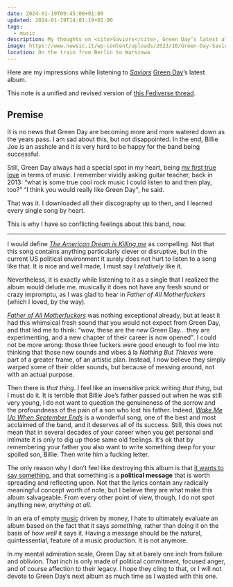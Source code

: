 ```yaml
---
date: 2024-01-19T09:45:00+01:00
updated: 2024-01-19T14:01:19+01:00
tags:
  - music
description: My thoughts on <cite>Saviors</cite>, Green Day’s latest album
image: https://www.newsic.it/wp-content/uploads/2023/10/Green-Day-Saviors-album-2024.jpg
location: On the train from Berlin to Warszawa
---
```

Here are my impressions while listening to <cite>[Saviors](https://musicbrainz.org/release/9bcfed5b-260a-46e7-bbfd-be537a60a544 'Saviors on MusicBrainz')</cite> [Green Day](https://musicbrainz.org/artist/084308bd-1654-436f-ba03-df6697104e19 'Green Day on MusicBrainz')’s latest album.

<div class='blue box'>
	<p>This note is a unified and revised version of <a href='https://pan.rent/@tommi/111781764194357948' title='Tommi’s live reaction thread while listening to Saviors, on pan.rent'>this Fediverse thread</a>.</p>
</div>

## Premise

It is no news that Green Day are becoming more and more watered down as the years pass. I am sad about this, but not disappointed. In the end, Billie Joe is an asshole and it is very hard to be happy for the band being successful.

Still, Green Day always had a special spot in my heart, being <u>my first true love</u> in terms of music. I remember vividly asking guitar teacher, back in 2013: <q>what is some true cool rock music I could listen to and then play, too?</q> <q>I think you would really like Green Day</q>, he said.

That was it. I downloaded all their discography up to then, and I learned every single song by heart.

This is why I have so conflicting feelings about this band, now.

---

I would define <cite>[The American Dream is Killing me](https://musicbrainz.org/recording/5e2bf993-41bb-4b0e-96f7-9e3283018aa9 'The American Dream is Killing Me, on MusicBrainz')</cite> as compelling. Not that this song contains anything particularly clever or disruptive, but in the current US political environment it surely does not hurt to listen to a song like that. It is nice and well made, I must say I *relatively* like it.

Nevertheless, it is exactly while listening to it as a single that I realized the album would delude me. musically it does not have any fresh sound or crazy impromptu, as I was glad to hear in <cite>Father of All Motherfuckers</cite> (which I loved, by the way).

<cite>[Father of All Motherfuckers](https://musicbrainz.org/release-group/492ea613-a3cf-4c45-8b09-b8ce79943024 'Father of All Motherfuckers, on MusicBrainz')</cite> was nothing exceptional already, but at least it had this whimsical fresh sound that you would not expect from Green Day, and that led me to think: <q>wow, these are the *new* Green Day… they are experimenting, and a new chapter of their career is now opened</q>. I could not be more wrong: those three fuckers were good enough to fool me into thinking that those new sounds and vibes à la <cite>Nothing But Thieves</cite> were part of a greater frame, of an artistic plan. Instead, I now believe they simply warped some of their older sounds, but because of messing around, not with an actual purpose.

Then there is *that thing*. I feel like an insensitive prick writing *that thing*, but I must do it. It is terrible that Billie Joe’s father passed out when he was still very young, I do not want to question the genuineness of the sorrow and the profoundness of the pain of a son who lost his father. Indeed, <cite>[Wake Me Up When September Ends](https://musicbrainz.org/recording/72da5280-cadc-4f61-b58b-40cb6da2a32e '“Wake Me Up When September Ends, on MusicBrainz')</cite> is a wonderful song, one of the best and most acclaimed of the band, and it deserves all of its success. Still, this does not mean that in several decades of your career when you get personal and intimate it is only to dig up those same old feelings. It’s ok that by remembering your father you also want to write something deep for your spoiled son, Billie. Then write him a fucking letter.

The only reason why I don’t feel like destroying this album is that <u>it wants to say something</u>, and that something is a **political message** that is worth spreading and reflecting upon. Not that the lyrics contain any radically meaningful concept worth of note, but I believe they are what make this album salvageable. From every other point of view, though, I do not spot anything new, *anything at all*.

In an era of empty [music](Music.md) driven by money, I hate to ultimately evaluate an album based on the fact that it says *something*, rather than doing it on the basis of *how well* it says it. Having a message should be the natural, quintessential, feature of a music production. It is not anymore.

In my mental admiration scale, Green Day sit at barely one inch from failure and oblivion. That inch is only made of political commitment, focused anger, and of course affection to their legacy. I hope they cling to that, or I will not devote to Green Day’s next album as much time as I wasted with this one.
